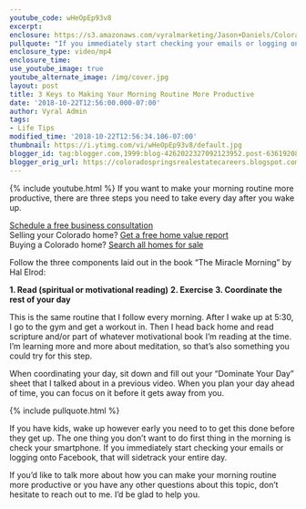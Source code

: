 ```yaml
---
youtube_code: wHeOpEp93v8
excerpt:
enclosure: https://s3.amazonaws.com/vyralmarketing/Jason+Daniels/Colorado+Springs+Real+Estate-+Morning+routine.mp4
pullquote: "If you immediately start checking your emails or logging onto Facebook, that will sidetrack your entire day."
enclosure_type: video/mp4
enclosure_time:
use_youtube_image: true
youtube_alternate_image: /img/cover.jpg
layout: post
title: 3 Keys to Making Your Morning Routine More Productive
date: '2018-10-22T12:56:00.000-07:00'
author: Vyral Admin
tags:
- Life Tips
modified_time: '2018-10-22T12:56:34.106-07:00'
thumbnail: https://i.ytimg.com/vi/wHeOpEp93v8/default.jpg
blogger_id: tag:blogger.com,1999:blog-4262022327092123952.post-6361920816295734735
blogger_orig_url: https://coloradospringsrealestatecareers.blogspot.com/2018/10/3-keys-to-making-your-morning-routine.html
---
```

{% include youtube.html %}
If you want to make your morning routine more productive, there are three steps you need to take every day after you wake up.

<div class="post-cta">
<a href="/contact/" target="_blank">Schedule a free business consultation</a><br>
Selling your Colorado home? <a href="http://www.coloradohomesvalue.com/" target="_blank">Get a free home value report<br>  </a>
Buying a Colorado home? <a href="http://www.coloradospringstophomes.com/" target="_blank">Search all homes for sale</a>
</div>

Follow the three components laid out in the book “The Miracle Morning” by Hal Elrod:

**1. Read (spiritual or motivational reading)**
**2. Exercise**
**3. Coordinate the rest of your day**

This is the same routine that I follow every morning. After I wake up at 5:30, I go to the gym and get a workout in. Then I head back home and read scripture and/or part of whatever motivational book I’m reading at the time. I’m learning more and more about meditation, so that’s also something you could try for this step.

When coordinating your day, sit down and fill out your “Dominate Your Day” sheet that I talked about in a previous video. When you plan your day ahead of time, you can focus on it before it gets away from you.

{% include pullquote.html %}

If you have kids, wake up however early you need to to get this done before they get up. The one thing you don’t want to do first thing in the morning is check your smartphone. If you immediately start checking your emails or logging onto Facebook, that will sidetrack your entire day.

If you’d like to talk more about how you can make your morning routine more productive or you have any other questions about this topic, don’t hesitate to reach out to me. I’d be glad to help you.
